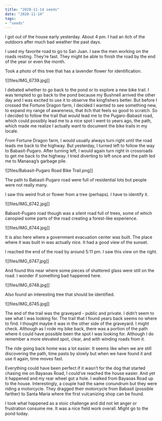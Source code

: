 ```yaml
---
title: "2020-11-14 seeds"
date: "2020-11-14"
tags:
- "seeds"
---
```


I got out of the house early yesterday. About 4 pm. I had an itch of the outdoors after much bad weather the past days.

I used my favorite road to go to San Juan. I saw the men working on the roads resting. They’re fast. They might be able to finish the road by the end of the year or even the month.

Took a photo of this tree that has a lavender flower for identification.

![[files/IMG_6739.jpg]]

I debated whether to go back to the pond or to explore a new bike trail. I was tempted to go back to the pond because my Bushnell arrived the other day and I was excited to use it to observe the kingfishers better. But before I crossed the Fortune Dragon farm, I decided I wanted to see something new, to expand my range of awareness, that itch that feels so good to scratch. So I decided to follow the trail that would lead me to the Pugaro-Babasit road, which could possibly lead me to a nice spot I went to years ago, the path, which made me realize I actually want to document the bike trails in my locale.

From Fortune Dragon farm, I would usually always turn right until the road leads me back to the highway. But yesterday, I turned left to follow the way to Babasit-Pugaro. After turning left, I would again turn right in crossroads to get me back to the highway. I tried diverting to left once and the path led me to Manaoag’s garbage pile.

![[files/Babasit-Pugaro Road Bike Trail.png]]

The path to Babasit-Pugaro road were full of residential lots but people were not really many.

I saw this weird fruit or flower from a tree (perhaps). I have to identify it.

![[files/IMG_6742.jpg]]

Babasit-Pugaro road though was a silent road full of trees, some of which canopied some parts of the road creating a forest-like experience.

![[files/IMG_6744.jpg]]

It is also here where a government evacuation center was built. The place where it was built in was actually nice. It had a good view of the sunset.

I reached the end of the road by around 5:11 pm. I saw this view on the right.

![[files/IMG_6747.jpg]]

And found this near where some pieces of shattered glass were still on the road. I wonder if something bad happened here.

![[files/IMG_6748.jpg]]

Also found an interesting tree that should be identified.

![[files/IMG_6745.jpg]]

The end of the trail was the graveyard - public and private. I didn’t seem to see what I was looking for. The trail that I found years back seems no where to find. I thought maybe it was in the other side of the graveyard. I might check. Although as I rode my bike back, there was a portion of the path where it could have possible been the spot I was looking for. Although I do remember a more elevated spot, clear, and with winding roads from it.

The ride going back home was a lot easier. It seems like when we are still discovering the path, time pasts by slowly but when we have found it and use it again, time moves fast.

Everything could have been perfect if it wasn’t for the dog that started chasing me on Bayaoas Road, I could’ve reached the house easier. And yet it happened and my rear wheel got a hole. I walked from Bayaoas Road up to the house. Interestingly, a couple had the same conundrum but they were riding a motorcycle. They dragged their motorcycle from Babasit (possible farther) to Santa Maria where the first vulcanizing shop can be found.

I took what happened as a stoic challenge and did not let anger or frustration consume me. It was a nice field work overall. Might go to the pond today.